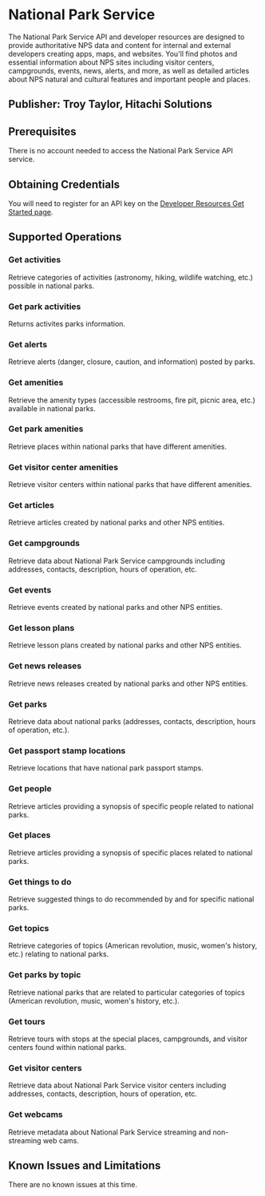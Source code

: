 # National Park Service
The National Park Service API and developer resources are designed to provide authoritative NPS data and content for internal and external developers creating apps, maps, and websites. You'll find photos and essential information about NPS sites including visitor centers, campgrounds, events, news, alerts, and more, as well as detailed articles about NPS natural and cultural features and important people and places.

## Publisher: Troy Taylor, Hitachi Solutions

## Prerequisites
There is no account needed to access the National Park Service API service.

## Obtaining Credentials
You will need to register for an API key on the [Developer Resources Get Started page](https://www.nps.gov/subjects/developer/get-started.htm).

## Supported Operations
### Get activities
Retrieve categories of activities (astronomy, hiking, wildlife watching, etc.) possible in national parks.
### Get park activities
Returns activites parks information.
### Get alerts
Retrieve alerts (danger, closure, caution, and information) posted by parks.
### Get amenities
Retrieve the amenity types (accessible restrooms, fire pit, picnic area, etc.) available in national parks.
### Get park amenities
Retrieve places within national parks that have different amenities.
### Get visitor center amenities
Retrieve visitor centers within national parks that have different amenities.
### Get articles
Retrieve articles created by national parks and other NPS entities.
### Get campgrounds
Retrieve data about National Park Service campgrounds including addresses, contacts, description, hours of operation, etc.
### Get events
Retrieve events created by national parks and other NPS entities.
### Get lesson plans
Retrieve lesson plans created by national parks and other NPS entities.
### Get news releases
Retrieve news releases created by national parks and other NPS entities.
### Get parks
Retrieve data about national parks (addresses, contacts, description, hours of operation, etc.).
### Get passport stamp locations
Retrieve locations that have national park passport stamps.
### Get people
Retrieve articles providing a synopsis of specific people related to national parks.
### Get places
Retrieve articles providing a synopsis of specific places related to national parks.
### Get things to do
Retrieve suggested things to do recommended by and for specific national parks.
### Get topics
Retrieve categories of topics (American revolution, music, women's history, etc.) relating to national parks.
### Get parks by topic
Retrieve national parks that are related to particular categories of topics (American revolution, music, women's history, etc.).
### Get tours
Retrieve tours with stops at the special places, campgrounds, and visitor centers found within national parks.
### Get visitor centers
Retrieve data about National Park Service visitor centers including addresses, contacts, description, hours of operation, etc.
### Get webcams
Retrieve metadata about National Park Service streaming and non-streaming web cams.

## Known Issues and Limitations
There are no known issues at this time.
